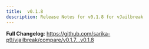 ```yaml
---
title:  v0.1.8
description: Release Notes for v0.1.8 for vJailbreak
---
```


**Full Changelog**: https://github.com/sarika-p9/vjailbreak/compare/v0.1.7...v0.1.8

